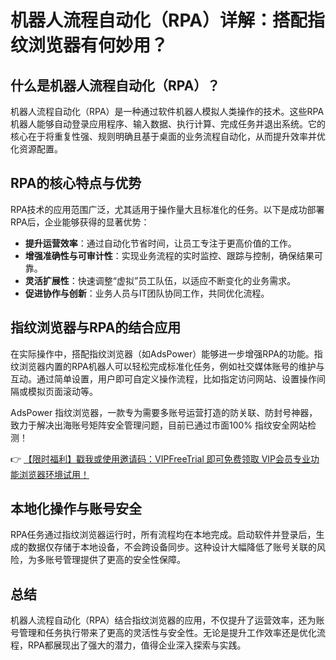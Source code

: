 # 机器人流程自动化（RPA）详解：搭配指纹浏览器有何妙用？

## 什么是机器人流程自动化（RPA）？

机器人流程自动化（RPA）是一种通过软件机器人模拟人类操作的技术。这些RPA机器人能够自动登录应用程序、输入数据、执行计算、完成任务并退出系统。它的核心在于将重复性强、规则明确且基于桌面的业务流程自动化，从而提升效率并优化资源配置。

## RPA的核心特点与优势

RPA技术的应用范围广泛，尤其适用于操作量大且标准化的任务。以下是成功部署RPA后，企业能够获得的显著优势：

- **提升运营效率**：通过自动化节省时间，让员工专注于更高价值的工作。
- **增强准确性与可审计性**：实现业务流程的实时监控、跟踪与控制，确保结果可靠。
- **灵活扩展性**：快速调整“虚拟”员工队伍，以适应不断变化的业务需求。
- **促进协作与创新**：业务人员与IT团队协同工作，共同优化流程。

## 指纹浏览器与RPA的结合应用

在实际操作中，搭配指纹浏览器（如AdsPower）能够进一步增强RPA的功能。指纹浏览器内置的RPA机器人可以轻松完成标准化任务，例如社交媒体账号的维护与互动。通过简单设置，用户即可自定义操作流程，比如指定访问网站、设置操作间隔或模拟页面滚动等。

AdsPower 指纹浏览器，一款专为需要多账号运营打造的防关联、防封号神器，致力于解决出海账号矩阵安全管理问题，目前已通过市面100% 指纹安全网站检测！

👉 [【限时福利】戳我或使用邀请码：VIPFreeTrial 即可免费领取 VIP会员专业功能浏览器环境试用！](https://bit.ly/adspower_free)

## 本地化操作与账号安全

RPA任务通过指纹浏览器运行时，所有流程均在本地完成。启动软件并登录后，生成的数据仅存储于本地设备，不会跨设备同步。这种设计大幅降低了账号关联的风险，为多账号管理提供了更高的安全性保障。

## 总结

机器人流程自动化（RPA）结合指纹浏览器的应用，不仅提升了运营效率，还为账号管理和任务执行带来了更高的灵活性与安全性。无论是提升工作效率还是优化流程，RPA都展现出了强大的潜力，值得企业深入探索与实践。